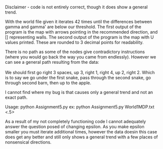 Disclaimer - code is not entirely correct, though it does show a general trend.

With the world file given it iterates 42 times until the differences between gamma and gamma' are below our threshold.
The first output of the program is the map with arrows pointing in the recommended direction, and [] representing walls.
The second output of the program is the map with U values printed. These are rounded to 3 decimal points for readability.

There is no path as some of the nodes give contradictory instructions (where you would go back the way you came from endlessly).
However we can see a general path resulting from the data:
<br>
<br>
We should first go right 3 spaces, up 3, right 1, right 4, up 2, right 2.
Which is to say we go under the first snake, pass through the second snake, go through second barn, then up to the apple.

I cannot find where my bug is that causes only a general trend and not an exact path.


Usage:
  python Assignment5.py <World File> <Epsilon>
ex:
  python Assignment5.py World1MDP.txt <.5>
  

As a result of my not completely functioning code I cannot adequately answer the question posed of changing epsilon. As you make epsilon smaller you must iterate additional times, however the data doesin this case does get any better and still only shows a general trend with a few places of nonsensical directions.
